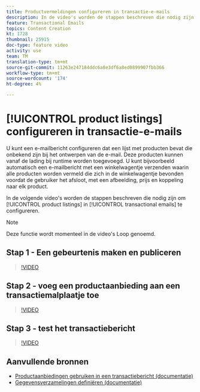 ```yaml
---
title: Productvermeldingen configureren in transactie-e-mails
description: In de video's worden de stappen beschreven die nodig zijn om productlijsten in transactie-e-mails in Adobe Campaign Standard (ACS) te configureren.
feature: Transactional Emails
topics: Content Creation
kt: 1728
thumbnail: 25915
doc-type: feature video
activity: use
team: TM
translation-type: tm+mt
source-git-commit: 11263e247184ddc6a8e3df6a8ed0899907fbb366
workflow-type: tm+mt
source-wordcount: '174'
ht-degree: 4%

---
```



# [!UICONTROL product listings] configureren in transactie-e-mails

U kunt een e-mailbericht configureren dat een lijst met producten bevat die onbekend zijn bij het ontwerpen van de e-mail. Deze producten kunnen vanaf de lading bij runtime worden toegevoegd. U kunt bijvoorbeeld automatisch een e-mailbericht met een winkelwagentje verzenden waarin alle producten worden vermeld die zich in de winkelwagentje bevonden voordat de gebruiker het afsloot, met een afbeelding, prijs en koppeling naar elk product.

In de volgende video&#39;s worden de stappen beschreven die nodig zijn om [!UICONTROL product listings] in [!UICONTROL transactional emails] te configureren.

>[!NOTE]
>
>Deze functie wordt momenteel in de video&#39;s Loop genoemd.

## Stap 1 - Een gebeurtenis maken en publiceren

>[!VIDEO](https://video.tv.adobe.com/v/25914?quality=12)

## Stap 2 - voeg een productaanbieding aan een transactiemalplaatje toe

>[!VIDEO](https://video.tv.adobe.com/v/25915?quality=12)

## Stap 3 - test het transactiebericht

>[!VIDEO](https://video.tv.adobe.com/v/25916?quality=12)

## Aanvullende bronnen

* [Productaanbiedingen gebruiken in een transactiebericht (documentatie)](https://docs.adobe.com/content/help/en/campaign-standard/using/communication-channels/transactional-messaging/event-transactional-messages.html#using-product-listings-in-a-transactional-message)
* [Gegevensverzamelingen definiëren (documentatie)](https://docs.adobe.com/content/help/en/campaign-standard/using/administrating/configuring-channels/configuring-transactional-messaging.html#defining-data-collections)
